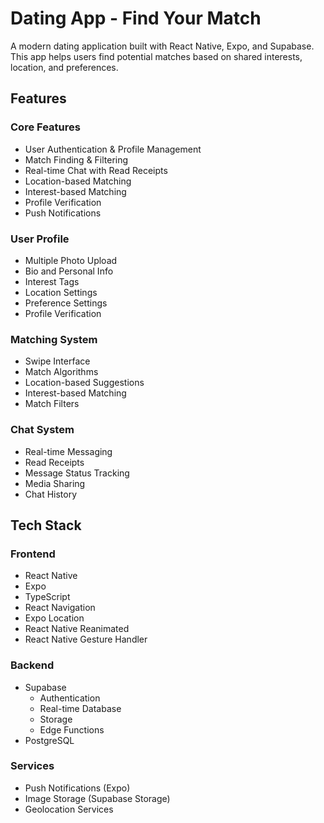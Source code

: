 # Dating App - Find Your Match

A modern dating application built with React Native, Expo, and Supabase. This app helps users find potential matches based on shared interests, location, and preferences.

## Features

### Core Features
- User Authentication & Profile Management
- Match Finding & Filtering
- Real-time Chat with Read Receipts
- Location-based Matching
- Interest-based Matching
- Profile Verification
- Push Notifications

### User Profile
- Multiple Photo Upload
- Bio and Personal Info
- Interest Tags
- Location Settings
- Preference Settings
- Profile Verification

### Matching System
- Swipe Interface
- Match Algorithms
- Location-based Suggestions
- Interest-based Matching
- Match Filters

### Chat System
- Real-time Messaging
- Read Receipts
- Message Status Tracking
- Media Sharing
- Chat History

## Tech Stack

### Frontend
- React Native
- Expo
- TypeScript
- React Navigation
- Expo Location
- React Native Reanimated
- React Native Gesture Handler

### Backend
- Supabase
  - Authentication
  - Real-time Database
  - Storage
  - Edge Functions
- PostgreSQL

### Services
- Push Notifications (Expo)
- Image Storage (Supabase Storage)
- Geolocation Services
